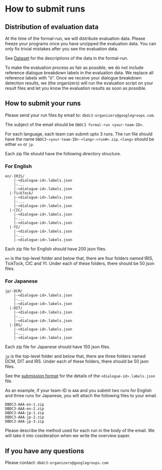 
# How to submit runs

## Distribution of evaluation data

At the time of the formal-run, we will distribute evaluation data.
Please freeze your programs once you have unzipped the evaluation data.
You can only fix trivial mistakes after you see the evaluation data.

See [Dataset](datasets) for the descriptions of the data in the formal-run.

To make the evaluation process as fair as possible, we do not include reference dialogue
breakdown labels in the evaluation data. We replace all reference labels with "`O`".
Once we receive your dialogue breakdown detection results, we (the organizers)
will run the evaluation script on your result files and let you know the evaluation results as soon as possible.

## How to submit your runs

Please send your run files by email to:
`dbdc3-organizers@googlegroups.com`.

The subject of the email should be `DBDC3 formal-run <your-team-ID>`.

For each language, each team can submit upto 3 runs.
The run file should have the name `DBDC3-<your-team-ID>-<lang>-<run#>.zip`. `<lang>` should be either `en` or `jp`.

Each zip file should have the following directory structure.

### For English

~~~~
en/-IRIS/
    |-<dialogue-id>.labels.json
    |-...
    |-<dialogue-id>.labels.json
  |-TickTock/
    |-<dialogue-id>.labels.json
    |-...
    |-<dialogue-id>.labels.json
  |-CIC/
    |-<dialogue-id>.labels.json
    |-...
    |-<dialogue-id>.labels.json
  |-YI/
    |-<dialogue-id>.labels.json
    |-...
    |-<dialogue-id>.labels.json    
~~~~

Each zip file for English should have 200 json files.

`en` is the top-level folder and below that, there are four folders named IRIS, TickTock, CIC and YI.
Under each of these folders, there should be 50 json files.

### For Japanese

~~~~
jp/-DCM/
    |-<dialogue-id>.labels.json
    |-...
    |-<dialogue-id>.labels.json
  |-DIT/
    |-<dialogue-id>.labels.json
    |-...
    |-<dialogue-id>.labels.json
  |-IRS/
    |-<dialogue-id>.labels.json
    |-...
    |-<dialogue-id>.labels.json
~~~~

Each zip file for Japanese should have 150 json files.

`jp` is the top-level folder and below that, there are three folders named DCM, DIT and IRS.
Under each of these folders, there should be 50 json files.

See the [submission format](submission_format) for the details of the `<dialogue-id>.labels.json` file.

As an example, if your team-ID is `AAA` and you submit two runs for English and three runs for Japanese,
you will attach the following files to your email.
~~~~
DBDC3-AAA-en-1.zip
DBDC3-AAA-en-2.zip
DBDC3-AAA-jp-1.zip
DBDC3-AAA-jp-2.zip
DBDC3-AAA-jp-3.zip
~~~~

Please describe the method used for each run in the body of the email. We will take it into
cosideration when we write the overview paper.

## If you have any questions

Please contact: `dbdc3-organizers@googlegroups.com`
